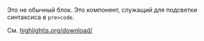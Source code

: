 Это не обычный блок. Это компонент, служащий для подсветки синтаксиса в <code>pre>code</code>.

См. [highlightjs.org/download/](https://highlightjs.org/download/)
